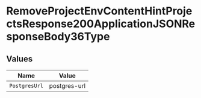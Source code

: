 # RemoveProjectEnvContentHintProjectsResponse200ApplicationJSONResponseBody36Type


## Values

| Name          | Value         |
| ------------- | ------------- |
| `PostgresUrl` | postgres-url  |